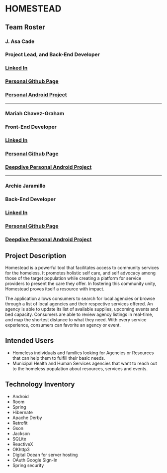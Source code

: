 # HOMESTEAD



## Team Roster

### J. Asa Cade
### Project Lead, and Back-End Developer
### [Linked In](https://www.linkedin.com/in/asa-cade/)
### [Personal Github Page](https://jacflyer.github.io/)
### [Personal Android Project](https://jacflyer.github.io/Aprilv2/)
---
### Mariah Chavez-Graham
### Front-End Developer
### [Linked In](https://www.linkedin.com/in/mgraham21/)
### [Personal Github Page](https://mgraham21.github.io/)
### [Deepdive Personal Android Project](https://mgraham21.github.io/nursery-notes/)
---
### Archie Jaramillo
### Back-End Developer
### [Linked In](https://www.linkedin.com/in/archie-jaramillo/)
### [Personal Github Page](https://ajaramillo76.github.io/)
### [Deepdive Personal Android Project](https://ajaramillo76.github.io/can-you-beat-rps-v2/)





## Project Description
Homestead is a powerful tool that facilitates access to community services for the homeless. 
It promotes holistic self care, and self advocacy among those of the target population 
while creating a platform for service providers to present the care they offer.
In fostering this community unity, Homestead proves itself a resource with impact.

The application allows consumers to search for local agencies or browse through a list of local 
agencies and their respective services offered.  An agency is able to update its list of available 
supplies, upcoming events and bed capacity.  Consumers are able to review agency listings in 
real-time, and map the shortest distance to what they need.  With every service experience, 
consumers can favorite an agency or event.



## Intended Users
* Homeless individuals and families looking for Agencies or Resources that can help them to fulfill their basic needs.
* Municipal Health and Human Services agencies that want to reach out to the homeless population about resources, services and events.



## Technology Inventory
* Android
* Room
* Spring
* Hibernate
* Apache Derby
* Retrofit
* Gson
* Jackson 
* SQLite
* ReactiveX 
* OKhttp3
* Digital Ocean for server hosting
* OAuth Google Sign-In
* Spring security
